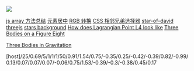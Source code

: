 
![](/tblogo.jpg)

[js array 方法总结](http://www.w3school.com.cn/jsref/jsref_obj_array.asp)
[元素居中](https://www.w3cplus.com/css/elements-horizontally-center-with-css.html)
[RGB 转换](http://www.atool.org/colorpicker.php)
[CSS 相邻兄弟选择器](http://www.w3school.com.cn/css/css_selector_adjacent_sibling.asp)
[star-of-david](https://www.toptal.com/designers/htmlarrows/symbols/star-of-david/)
[threejs](https://threejs.org/docs/#api/materials/LineBasicMaterial)
[stars background](https://github.com/NiklasKnaack/jquery-warpdrive-plugin)
[How does Lagrangian Point L4 look like](https://www.youtube.com/watch?v=2-kR7VaHyMg)
[Three Bodies on a Figure Eight](http://www.artcompsci.org/msa/web/vol_1/v1_web/node45.html)

[Three Bodies in Gravitation](http://astro.u-strasbg.fr/~koppen/body/ThreeBodyHelp.html)

[host]/25/0.69/5/1/1/1/50/0.91/1.54/0.75/-0.35/0.25/-0.42/-0.39/0.82/-0.99/0.13/0.07/0.07/0.07/-0.06/0.75/1.53/-0.39/-0.3/-0.38/0.45/0.17